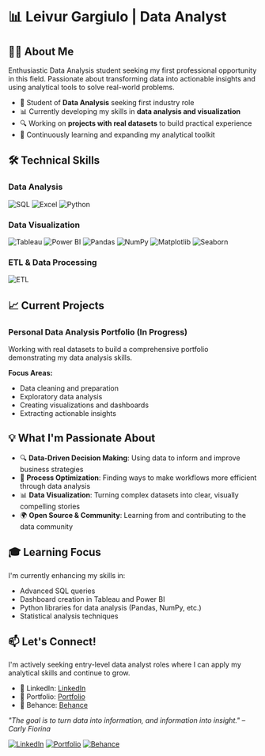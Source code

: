 # 📊 Leivur Gargiulo | Data Analyst

## 👨‍💻 About Me

Enthusiastic Data Analysis student seeking my first professional opportunity in this field. Passionate about transforming data into actionable insights and using analytical tools to solve real-world problems.

- 🚀 Student of **Data Analysis** seeking first industry role
- 📊 Currently developing my skills in **data analysis and visualization**
- 🔍 Working on **projects with real datasets** to build practical experience
- 🌱 Continuously learning and expanding my analytical toolkit

## 🛠️ Technical Skills

### Data Analysis
![SQL](https://img.shields.io/badge/SQL-4479A1?style=flat-square&logo=amazon-dynamodb&logoColor=white)
![Excel](https://img.shields.io/badge/Excel-217346?style=flat-square&logo=microsoft-excel&logoColor=white)
![Python](https://img.shields.io/badge/Python-3776AB?style=flat-square&logo=python&logoColor=white)

### Data Visualization
![Tableau](https://img.shields.io/badge/Tableau-E97627?style=flat-square&logo=Tableau&logoColor=white)
![Power BI](https://img.shields.io/badge/Power_BI-F2C811?style=flat-square&logo=powerbi&logoColor=black)
![Pandas](https://img.shields.io/badge/Pandas-150458?style=flat-square&logo=pandas&logoColor=white)
![NumPy](https://img.shields.io/badge/NumPy-013243?style=flat-square&logo=numpy&logoColor=white)
![Matplotlib](https://img.shields.io/badge/Matplotlib-11557c?style=flat-square&logo=python&logoColor=white)
![Seaborn](https://img.shields.io/badge/Seaborn-3776AB?style=flat-square&logo=python&logoColor=white)

### ETL & Data Processing
![ETL](https://img.shields.io/badge/ETL-025E8C?style=flat-square&logo=apache-airflow&logoColor=white)

## 📈 Current Projects

### Personal Data Analysis Portfolio (In Progress)
Working with real datasets to build a comprehensive portfolio demonstrating my data analysis skills.

**Focus Areas:**
- Data cleaning and preparation
- Exploratory data analysis
- Creating visualizations and dashboards
- Extracting actionable insights

## 💡 What I'm Passionate About

- 🔍 **Data-Driven Decision Making**: Using data to inform and improve business strategies
- 🔄 **Process Optimization**: Finding ways to make workflows more efficient through data analysis
- 📊 **Data Visualization**: Turning complex datasets into clear, visually compelling stories
- 🌍 **Open Source & Community**: Learning from and contributing to the data community

## 🎓 Learning Focus

I'm currently enhancing my skills in:
- Advanced SQL queries
- Dashboard creation in Tableau and Power BI
- Python libraries for data analysis (Pandas, NumPy, etc.)
- Statistical analysis techniques

## 📫 Let's Connect!

I'm actively seeking entry-level data analyst roles where I can apply my analytical skills and continue to grow.

- 🔗 LinkedIn: [LinkedIn](https://linkedin.com)
- 💼 Portfolio: [Portfolio](https://portfolio-link)
- 🎨 Behance: [Behance](https://behance-link)

_"The goal is to turn data into information, and information into insight." – Carly Fiorina_

[![LinkedIn](https://img.shields.io/badge/LinkedIn-blue)](https://www.linkedin.com/in/luisina-gargiulo/)
[![Portfolio](https://img.shields.io/badge/Portfolio-yellow)](https://)
[![Behance](https://img.shields.io/badge/Behance-violet)](https://)
